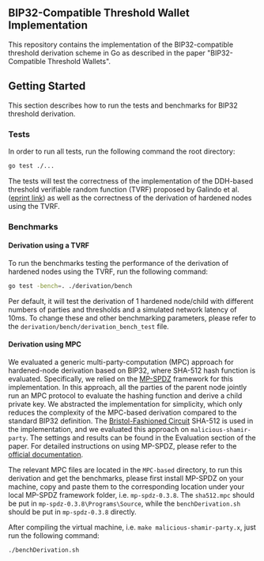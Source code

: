 ## BIP32-Compatible Threshold Wallet Implementation

This repository contains the implementation of the BIP32-compatible threshold derivation scheme in Go as described in the paper "BIP32-Compatible Threshold Wallets".

## Getting Started
This section describes how to run the tests and benchmarks for BIP32 threshold derivation.
### Tests 

In order to run all tests, run the following command the root directory:
```bash
go test ./...
```
The tests will test the correctness of the implementation of the DDH-based threshold verifiable random function (TVRF) proposed by Galindo et al. ([eprint link](https://eprint.iacr.org/2020/096.pdf))
as well as the correctness of the derivation of hardened nodes using the TVRF.

### Benchmarks
#### Derivation using a TVRF
To run the benchmarks testing the performance of the derivation of hardened nodes using the TVRF, run the following command:
```bash
go test -bench=. ./derivation/bench
```
Per default, it will test the derivation of 1 hardened node/child with different numbers of parties and thresholds and a simulated network latency of 10ms.
To change these and other benchmarking parameters, please refer to the `derivation/bench/derivation_bench_test` file.

#### Derivation using MPC
We evaluated a generic multi-party-computation (MPC) approach for hardened-node derivation based on BIP32, where SHA-512 hash function is evaluated. 
Specifically, we relied on the [MP-SPDZ](https://github.com/data61/MP-SPDZ) framework for this implementation.
In this approach, all the parties of the parent node jointly run an MPC protocol to evaluate the hashing function and derive a child private key.
We abstracted the implementation for simplicity, which only reduces the complexity of the MPC-based derivation compared to the standard BIP32 definition.
The [Bristol-Fashioned Circuit](https://nigelsmart.github.io/MPC-Circuits/) SHA-512 is used in the implementation, and we evaluated this approach on ```malicious-shamir-party```. The settings and results can be found in the Evaluation section of the paper.
For detailed instructions on using MP-SPDZ, please refer to the [official documentation](https://mp-spdz.readthedocs.io/en/latest/).

The relevant MPC files are located in the `MPC-based` directory, to run this derivation and get the benchmarks, please first install MP-SPDZ on your machine, copy and paste them to the corresponding location under your local MP-SPDZ framework folder, i.e. ```mp-spdz-0.3.8```.
The ```sha512.mpc``` should be put in ```mp-spdz-0.3.8\Programs\Source```, while the ```benchDerivation.sh``` should be put in ```mp-spdz-0.3.8``` directly.

After compiling the virtual machine, i.e. ```make malicious-shamir-party.x```, just run the following command:
```bash
./benchDerivation.sh
```
